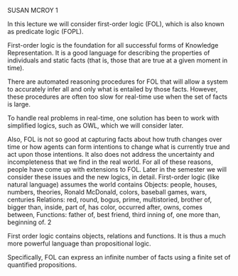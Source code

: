 ﻿SUSAN MCROY
1


In this lecture we will consider first-order logic (FOL), which is also known as predicate logic (FOPL).

First-order logic is the foundation for all successful forms of Knowledge Representation. It is a good language for describing the properties of individuals and static facts (that is, those that are true at a given moment in time).

There are automated reasoning procedures for FOL that will allow a system to accurately infer all and only what is entailed by those facts. However, these procedures are often too slow for real-time use when the set of facts is large.

To handle real problems in real-time, one solution has been to work with simplified logics, such as OWL, which we will consider later.

Also, FOL is not so good at capturing facts about how truth changes over time or how agents can form intentions to change what is currently true and act upon those intentions. It also does not address the uncertainty and incompleteness that we find in the real world. For all of these reasons, people have come up with extensions to FOL. Later in the semester we will consider these issues and the new logics, in detail. 
First-order logic (like natural language) assumes the world contains
Objects: people, houses, numbers, theories, Ronald McDonald, colors, baseball games, wars, centuries
Relations: red, round, bogus, prime, multistoried, brother of, bigger than, inside, part of, has color, occurred after, owns, comes between, 
Functions: father of, best friend, third inning of, one more than, beginning of.
2

First order logic contains objects, relations and functions. It is thus a much more powerful language than propositional logic.

Specifically, FOL can express an infinite number of facts using a finite set of quantified propositions.